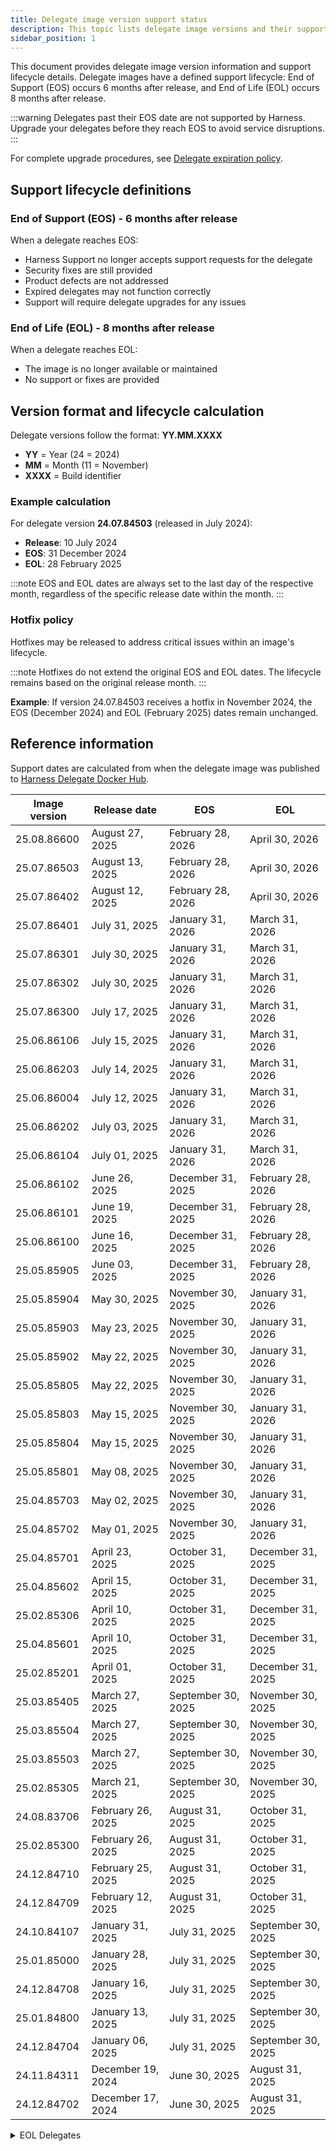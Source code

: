 ```yaml
---
title: Delegate image version support status
description: This topic lists delegate image versions and their support status.
sidebar_position: 1
---
```


This document provides delegate image version information and support lifecycle details. Delegate images have a defined support lifecycle: End of Support (EOS) occurs 6 months after release, and End of Life (EOL) occurs 8 months after release.

:::warning
Delegates past their EOS date are not supported by Harness. Upgrade your delegates before they reach EOS to avoid service disruptions.
:::

For complete upgrade procedures, see [Delegate expiration policy](/docs/platform/delegates/install-delegates/delegate-upgrades-and-expiration#delegate-expiration-policy).

## Support lifecycle definitions

### End of Support (EOS) - 6 months after release

When a delegate reaches EOS:

- Harness Support no longer accepts support requests for the delegate
- Security fixes are still provided
- Product defects are not addressed
- Expired delegates may not function correctly
- Support will require delegate upgrades for any issues

### End of Life (EOL) - 8 months after release

When a delegate reaches EOL:

- The image is no longer available or maintained
- No support or fixes are provided

## Version format and lifecycle calculation

Delegate versions follow the format: **YY.MM.XXXX**

- **YY** = Year (24 = 2024)
- **MM** = Month (11 = November) 
- **XXXX** = Build identifier

### Example calculation

For delegate version **24.07.84503** (released in July 2024):

- **Release**: 10 July 2024
- **EOS**: 31 December 2024 
- **EOL**: 28 February 2025

:::note
EOS and EOL dates are always set to the last day of the respective month, regardless of the specific release date within the month.
::: 

### Hotfix policy

Hotfixes may be released to address critical issues within an image's lifecycle.

:::note
Hotfixes do not extend the original EOS and EOL dates. The lifecycle remains based on the original release month.
:::

**Example**: If version 24.07.84503 receives a hotfix in November 2024, the EOS (December 2024) and EOL (February 2025) dates remain unchanged.

## Reference information

Support dates are calculated from when the delegate image was published to [Harness Delegate Docker Hub](https://hub.docker.com/r/harness/delegate/tags).

| Image version | Release date      | EOS              | EOL              |
|---------------|-------------------|------------------|------------------|
| 25.08.86600   | August 27, 2025   | February 28, 2026| April 30, 2026   |
| 25.07.86503   | August 13, 2025   | February 28, 2026| April 30, 2026   |
| 25.07.86402   | August 12, 2025   | February 28, 2026| April 30, 2026   |
| 25.07.86401   | July 31, 2025     | January 31, 2026 | March 31, 2026   |
| 25.07.86301   | July 30, 2025     | January 31, 2026 | March 31, 2026   |
| 25.07.86302   | July 30, 2025     | January 31, 2026 | March 31, 2026   |
| 25.07.86300   | July 17, 2025     | January 31, 2026 | March 31, 2026   |
| 25.06.86106   | July 15, 2025     | January 31, 2026 | March 31, 2026   |
| 25.06.86203   | July 14, 2025     | January 31, 2026 | March 31, 2026   |
| 25.06.86004   | July 12, 2025     | January 31, 2026 | March 31, 2026   |
| 25.06.86202   | July 03, 2025     | January 31, 2026 | March 31, 2026   |
| 25.06.86104   | July 01, 2025     | January 31, 2026 | March 31, 2026   |
| 25.06.86102   | June 26, 2025     | December 31, 2025| February 28, 2026|
| 25.06.86101   | June 19, 2025     | December 31, 2025| February 28, 2026|
| 25.06.86100   | June 16, 2025     | December 31, 2025| February 28, 2026|
| 25.05.85905   | June 03, 2025     | December 31, 2025| February 28, 2026|
| 25.05.85904   | May 30, 2025      | November 30, 2025| January 31, 2026 |
| 25.05.85903   | May 23, 2025      | November 30, 2025| January 31, 2026 |
| 25.05.85902   | May 22, 2025      | November 30, 2025| January 31, 2026 |
| 25.05.85805   | May 22, 2025      | November 30, 2025| January 31, 2026 |
| 25.05.85803   | May 15, 2025      | November 30, 2025| January 31, 2026 |
| 25.05.85804   | May 15, 2025      | November 30, 2025| January 31, 2026 |
| 25.05.85801   | May 08, 2025      | November 30, 2025| January 31, 2026 |
| 25.04.85703   | May 02, 2025      | November 30, 2025| January 31, 2026 |
| 25.04.85702   | May 01, 2025      | November 30, 2025| January 31, 2026 |
| 25.04.85701   | April 23, 2025    | October 31, 2025 | December 31, 2025|
| 25.04.85602   | April 15, 2025    | October 31, 2025 | December 31, 2025|
| 25.02.85306   | April 10, 2025    | October 31, 2025 | December 31, 2025|
| 25.04.85601   | April 10, 2025    | October 31, 2025 | December 31, 2025|
| 25.02.85201   | April 01, 2025    | October 31, 2025 | December 31, 2025|
| 25.03.85405   | March 27, 2025    | September 30, 2025| November 30, 2025|
| 25.03.85504   | March 27, 2025    | September 30, 2025| November 30, 2025|
| 25.03.85503   | March 27, 2025    | September 30, 2025| November 30, 2025|
| 25.02.85305   | March 21, 2025    | September 30, 2025| November 30, 2025|
| 24.08.83706   | February 26, 2025 | August 31, 2025  | October 31, 2025 |
| 25.02.85300   | February 26, 2025 | August 31, 2025  | October 31, 2025 |
| 24.12.84710   | February 25, 2025 | August 31, 2025  | October 31, 2025 |
| 24.12.84709   | February 12, 2025 | August 31, 2025  | October 31, 2025 |
| 24.10.84107   | January 31, 2025  | July 31, 2025    | September 30, 2025|
| 25.01.85000   | January 28, 2025  | July 31, 2025    | September 30, 2025|
| 24.12.84708   | January 16, 2025  | July 31, 2025    | September 30, 2025|
| 25.01.84800   | January 13, 2025  | July 31, 2025    | September 30, 2025|
| 24.12.84704   | January 06, 2025  | July 31, 2025    | September 30, 2025|
| 24.11.84311   | December 19, 2024 | June 30, 2025    | August 31, 2025  |
| 24.12.84702   | December 17, 2024 | June 30, 2025    | August 31, 2025  |

<details>
    <summary>EOL Delegates</summary>
    | Image version         | Release date       | EOS              | EOL              |
    |-----------------------|--------------------|------------------|------------------|
    | 24.11.84503           | December 09, 2024  | June 30, 2025    | August 31, 2025  |
    | 24.11.84310           | December 05, 2024  | June 30, 2025    | August 31, 2025  |
    | 24.11.84502           | December 05, 2024  | June 30, 2025    | August 31, 2025  |
    | 24.10.84106           | December 04, 2024  | June 30, 2025    | August 31, 2025  |
    | 24.11.84501           | December 04, 2024  | June 30, 2025    | August 31, 2025  |
    | 24.07.83407           | December 04, 2024  | June 30, 2025    | August 31, 2025  |
    | 24.11.84500           | November 29, 2024  | May 31, 2025     | July 31, 2025    |
    | 24.11.84309           | November 28, 2024  | May 31, 2025     | July 31, 2025    |
    | 24.11.84308           | November 23, 2024  | May 31, 2025     | July 31, 2025    |
    | 24.11.84307           | November 21, 2024  | May 31, 2025     | July 31, 2025    |
    | 24.11.84306           | November 19, 2024  | May 31, 2025     | July 31, 2025    |
    | 24.10.84205-ubi9-beta | November 18, 2024  | May 31, 2025     | July 31, 2025    |
    | 24.10.84204           | November 18, 2024  | May 31, 2025     | July 31, 2025    |
    | 24.10.84200           | November 04, 2024  | May 31, 2025     | July 31, 2025    |
    | 24.10.84105           | November 01, 2024  | May 31, 2025     | July 31, 2025    |
    | 24.10.84104           | October 21, 2024   | April 30, 2025   | June 30, 2025    |
    | 24.09.83909           | October 11, 2024   | April 30, 2025   | June 30, 2025    |
    | 24.09.83906           | October 02, 2024   | April 30, 2025   | June 30, 2025    |
    | 24.09.83905           | September 30, 2024 | March 31, 2025   | May 31, 2025     |
    | 24.08.83803           | September 20, 2024 | March 31, 2025   | May 31, 2025     |
    | 24.08.83804           | September 20, 2024 | March 31, 2025   | May 31, 2025     |
    | 24.09.83900           | September 20, 2024 | March 31, 2025   | May 31, 2025     |
    | 24.08.83802           | September 03, 2024 | March 31, 2025   | May 31, 2025     |
    | 24.08.83705           | August 31, 2024    | February 28, 2025| April 30, 2025   |
    | 24.07.83611           | August 31, 2024    | February 28, 2025| April 30, 2025   |
    | 24.08.83704           | August 29, 2024    | February 28, 2025| April 30, 2025   |
    | 24.08.83702           | August 22, 2024    | February 28, 2025| April 30, 2025   |
    | 24.08.83307           | August 20, 2024    | February 28, 2025| April 30, 2025   |
    | 24.07.83609           | August 20, 2024    | February 28, 2025| April 30, 2025   |
    | 24.07.83608           | August 14, 2024    | February 28, 2025| April 30, 2025   |
    | 24.07.83607           | August 13, 2024    | February 28, 2025| April 30, 2025   |
    | 24.08.83306           | August 13, 2024    | February 28, 2025| April 30, 2025   |
    | 24.07.83406           | August 13, 2024    | February 28, 2025| April 30, 2025   |
    | 24.07.83606           | August 07, 2024    | February 28, 2025| April 30, 2025   |
    | 24.08.83405           | August 05, 2024    | February 28, 2025| April 30, 2025   |
    | 24.07.83605           | July 24, 2024      | January 31, 2025 | March 31, 2025   |
    | 24.07.83503           | July 17, 2024      | January 31, 2025 | March 31, 2025   |
    | 24.07.82906           | July 17, 2024      | January 31, 2025 | March 31, 2025   |
    | 24.07.83404           | July 10, 2024      | January 31, 2025 | March 31, 2025   |
    | 24.07.83205           | July 9, 2024       | January 31, 2025 | March 31, 2025   |
    | 24.07.82905           | July 1, 2024       | January 31, 2025 | March 31, 2025   |
    | 24.06.83304           | June 24, 2024      | December 31, 2024| February 29, 2025|
    | 24.06.83204           | June 20, 2024      | December 31, 2024| February 28, 2025|
    | 24.06.83004           | June 7, 2024       | December 31, 2024| February 28, 2025|
    | 24.06.83003           | June 3, 2024       | December 31, 2024| February 28, 2025|
    | 24.05.82711           | May 30, 2024       | November 30, 2024| January 31, 2025 |
    | 24.05.82904           | May 21, 2024       | November 30, 2024| January 31, 2025 |
    | 24.05.83001           | May 21, 2024       | November 30, 2024| January 31, 2025 |
    | 24.05.82205           | May 20, 2024       | November 30, 2024| January 31, 2025 |
    | 24.05.82903           | May 16, 2024       | November 30, 2024| January 31, 2025 |
    | 24.05.82902           | May 10, 2024       | November 30, 2024| January 31, 2025 |
    | 24.04.82901           | May 8, 2024        | November 30, 2024| January 31, 2025 |
    | 24.04.82804           | April 24, 2024     | October 31, 2024 | December 31, 2024|
    | 24.04.82709           | April 18, 2024     | October 31, 2024 | December 31, 2024|
    | 24.04.82708           | April 17, 2024     | October 31, 2024 | December 31, 2024|
    | 24.04.82707           | April 15, 2024     | October 31, 2024 | December 31, 2024|
    | 24.04.82603           | April 4, 2024      | October 31, 2024 | December 31, 2024|
    | 24.03.82601           | March 28, 2024     | September 30, 2024| November 30, 2024|
    | 24.03.82600           | March 27, 2024     | September 30, 2024| November 30, 2024|
    | 24.03.82505           | March 18, 2024     | September 30, 2024| November 30, 2024|
    | 24.03.82502           | March 14, 2024     | September 30, 2024| November 30, 2024|
    | 24.03.82408           | March 8, 2024      | September 30, 2024| November 30, 2024|
    | 24.02.82406           | March 1, 2024      | September 30, 2024| November 30, 2024|
    | 24.02.82404           | February 29, 2024  | August 31, 2024  | October 31, 2024 |
    | 24.02.82309           | February 28, 2024  | August 31, 2024  | October 31, 2024 |
    | 24.02.82402           | February 27, 2024  | August 31, 2024  | October 31, 2024 |
    | 24.02.82308           | February 21, 2024  | August 31, 2024  | October 31, 2024 |
    | 24.02.82306           | February 15, 2024  | August 31, 2024  | October 31, 2024 |
    | 24.02.82305           | February 15, 2024  | August 31, 2024  | October 31, 2024 |
    | 24.02.82302           | February 13, 2024  | August 31, 2024  | October 31, 2024 |
    | 24.02.82304           | February 12, 2024  | August 31, 2024  | October 31, 2024 |
    | 24.02.82203           | February 2, 2024   | August 31, 2024  | October 31, 2024 |
    | 24.01.82202           | January 30, 2024   | July 31, 2024    | September 30, 2024|
    | 24.01.82110           | January 29, 2024   | July 31, 2024    | September 30, 2024|
    | 24.01.82109           | January 23, 2024   | July 31, 2024    | September 30, 2024|
    | 24.01.82108           | January 16, 2024   | July 31, 2024    | September 30, 2024|
    | 24.01.82006           | January 16, 2024   | July 31, 2024    | September 30, 2024|
    | 24.01.82005           | January 15, 2024   | July 31, 2024    | September 30, 2024|
    | 24.01.82004           | January 12, 2024   | July 31, 2024    | September 30, 2024|
    | 24.01.82003           | January 11, 2024   | July 31, 2024    | September 30, 2024|
    | 24.01.82002           | January 9, 2024    | July 31, 2024    | September 30, 2024|
    | 24.01.81810           | January 8, 2024    | July 31, 2024    | September 30, 2024|
    | 24.01.81811           | January 5, 2024    | July 31, 2024    | September 30, 2024|
    | 23.12.82001           | January 5, 2024    | July 31, 2024    | September 30, 2024|
    | 23.12.81809           | January 2, 2024    | July 31, 2024    | September 30, 2024|
    | 23.12.81808           | December 26, 2023  | June 30, 2024    | August 31, 2024  |
    | 23.12.81412           | December 14, 2023  | June 30, 2024    | August 31, 2024  |
    | 23.12.81411           | December 13, 2023  | June 30, 2024    | August 31, 2024  |
    | 23.12.81806           | December 13, 2023  | June 30, 2024    | August 31, 2024  |
    | 23.12.81604           | December 13, 2023  | June 30, 2024    | August 31, 2024  |
    | 23.12.81804           | December 12, 2023  | June 30, 2024    | August 31, 2024  |
    | 23.12.81210           | December 5, 2023   | June 30, 2024    | August 31, 2024  |
    | 23.11.81602           | November 29, 2023  | May 31, 2024     | July 31, 2024    |
    | 23.11.81601           | November 29, 2023  | May 31, 2024     | July 31, 2024    |
    | 23.11.81408           | November 22, 2023  | May 31, 2024     | July 31, 2024    |
    | 23.11.81406           | November 20, 2023  | May 31, 2024     | July 31, 2024    |
</details>

